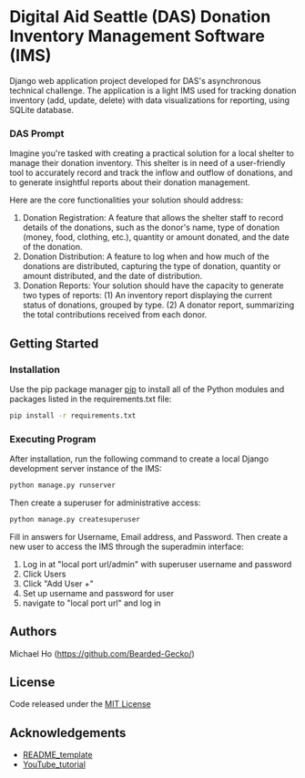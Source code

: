# Digital Aid Seattle (DAS) Donation Inventory Management Software (IMS)

Django web application project developed for DAS's asynchronous technical challenge. The application is a light IMS used for tracking donation inventory (add, update, delete) with data visualizations for reporting, using SQLite database.

### DAS Prompt

Imagine you're tasked with creating a practical solution for a local shelter to manage their donation inventory. This shelter is in need of a user-friendly tool to accurately record and track the inflow and outflow of donations, and to generate insightful reports about their donation management.

Here are the core functionalities your solution should address:

1. Donation Registration: A feature that allows the shelter staff to record details of the donations, such as the donor's name, type of donation (money, food, clothing, etc.), quantity or amount donated, and the date of the donation.
2. Donation Distribution: A feature to log when and how much of the donations are distributed, capturing the type of donation, quantity or amount distributed, and the date of distribution.
3. Donation Reports: Your solution should have the capacity to generate two types of reports: (1) An inventory report displaying the current status of donations, grouped by type. (2) A donator report, summarizing the total contributions received from each donor.

## Getting Started

### Installation

Use the pip package manager [pip](https://pip.pypa.io/en/stable/) to install all of the Python modules and packages listed in the requirements.txt file:

```bash
pip install -r requirements.txt 
```

### Executing Program

After installation, run the following command to create a local Django development server instance of the IMS:

```bash
python manage.py runserver
```

Then create a superuser for administrative access:

```bash
python manage.py createsuperuser
```

Fill in answers for Username, Email address, and Password. Then create a new user to access the IMS through the superadmin interface:
 1. Log in at "local port url/admin" with superuser username and password
 2. Click Users
 3. Click "Add User +"
 4. Set up username and password for user
 5. navigate to "local port url" and log in

## Authors
Michael Ho (https://github.com/Bearded-Gecko/)

## License
Code released under the [MIT License](https://github.com/Bearded-Gecko/open-seattle-ims/blob/master/LICENSE.txt)

## Acknowledgements
* [README_template](https://gist.github.com/DomPizzie/7a5ff55ffa9081f2de27c315f5018afc)
* [YouTube_tutorial](https://youtu.be/QUsExxncodk?si=TSnLGimYaUun5IYt)
